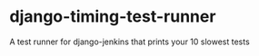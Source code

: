 django-timing-test-runner
=========================

A test runner for django-jenkins that prints your 10 slowest tests